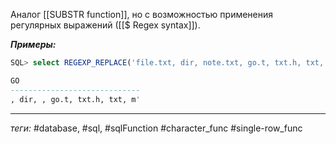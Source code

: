 Аналог [[SUBSTR function]], но с возможностью применения регулярных выражений ([[$ Regex syntax]]).

***Примеры:***
```sql
SQL> select REGEXP_REPLACE('file.txt, dir, note.txt, go.t, txt.h, txt, m''di.txt', '(\w*\.txt)') Go from dual;

GO
-----------------------------
, dir, , go.t, txt.h, txt, m'
```
---
*теги:* #database, #sql, #sqlFunction #character_func #single-row_func 
